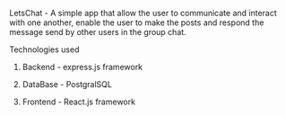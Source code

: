 LetsChat - 
A simple app that allow the user to communicate and interact with one another, enable the user to make the posts and respond the message send by other users in the group chat.

Technologies used

1. Backend - express.js framework

2. DataBase - PostgralSQL

3. Frontend - React.js framework
